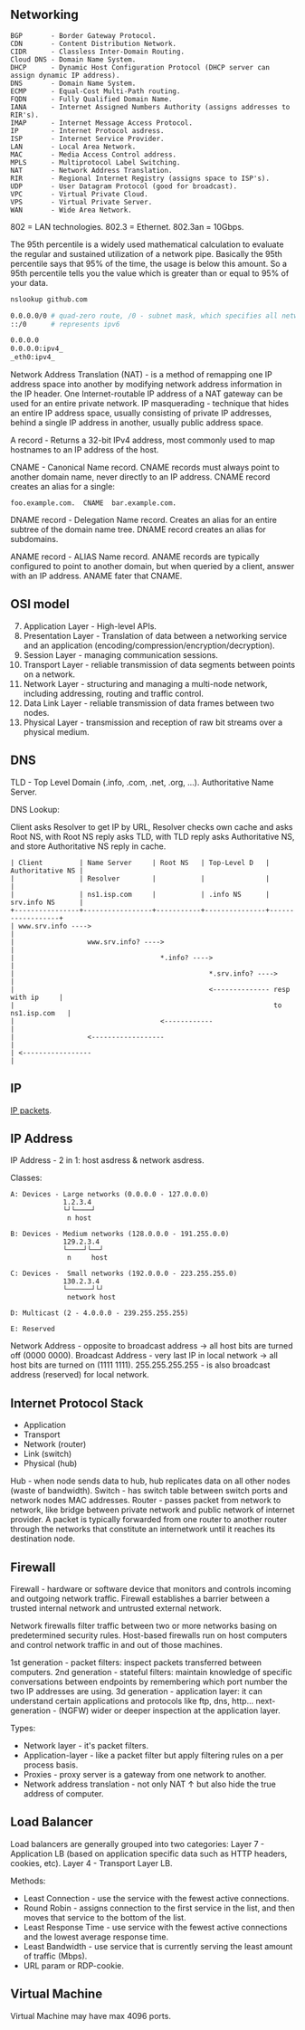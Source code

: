 Networking
-

````
BGP       - Border Gateway Protocol.
CDN       - Content Distribution Network.
CIDR      - Classless Inter-Domain Routing.
Cloud DNS - Domain Name System.
DHCP      - Dynamic Host Configuration Protocol (DHCP server can assign dynamic IP address).
DNS       - Domain Name System.
ECMP      - Equal-Cost Multi-Path routing.
FQDN      - Fully Qualified Domain Name.
IANA      - Internet Assigned Numbers Authority (assigns addresses to RIR's).
IMAP      - Internet Message Access Protocol.
IP        - Internet Protocol asdress.
ISP       - Internet Service Provider.
LAN       - Local Area Network.
MAC       - Media Access Control address.
MPLS      - Multiprotocol Label Switching.
NAT       - Network Address Translation.
RIR       - Regional Internet Registry (assigns space to ISP's).
UDP       - User Datagram Protocol (good for broadcast).
VPC       - Virtual Private Cloud.
VPS       - Virtual Private Server.
WAN       - Wide Area Network.
````

802     = LAN technologies.
802.3   = Ethernet.
802.3an = 10Gbps.

The 95th percentile is a widely used mathematical calculation
to evaluate the regular and sustained utilization of a network pipe.
Basically the 95th percentile says that 95% of the time, the usage is below this amount.
So a 95th percentile tells you the value which is greater than or equal to 95% of your data.

````sh
nslookup github.com

0.0.0.0/0 # quad-zero route, /0 - subnet mask, which specifies all networks
::/0      # represents ipv6

0.0.0.0
0.0.0.0:ipv4_
_eth0:ipv4_
````

Network Address Translation (NAT) - is a method of remapping one IP address space into another
by modifying network address information in the IP header.
One Internet-routable IP address of a NAT gateway can be used for an entire private network.
IP masquerading - technique that hides an entire IP address space,
usually consisting of private IP addresses,
behind a single IP address in another, usually public address space.

A record - Returns a 32-bit IPv4 address,
most commonly used to map hostnames to an IP address of the host.

CNAME - Canonical Name record.
CNAME records must always point to another domain name,
never directly to an IP address.
CNAME record creates an alias for a single:
````
foo.example.com.  CNAME  bar.example.com.
````

DNAME record - Delegation Name record.
Creates an alias for an entire subtree of the domain name tree.
DNAME record creates an alias for subdomains.

ANAME record - ALIAS Name record.
ANAME records are typically configured to point to another domain,
but when queried by a client, answer with an IP address.
ANAME fater that CNAME.

## OSI model

7. Application Layer - High-level APIs.
6. Presentation Layer - Translation of data between a networking service and an application
   (encoding/compression/encryption/decryption).
5. Session Layer - managing communication sessions.
4. Transport Layer -  reliable transmission of data segments between points on a network.
3. Network Layer - structuring and managing a multi-node network,
   including addressing, routing and traffic control.
2. Data Link Layer - reliable transmission of data frames between two nodes.
1. Physical Layer - transmission and reception of raw bit streams over a physical medium.

## DNS

TLD - Top Level Domain (.info, .com, .net, .org, ...).
Authoritative Name Server.

DNS Lookup:

Client asks Resolver to get IP by URL,
Resolver checks own cache and asks Root NS,
with Root NS reply asks TLD,
with TLD reply asks Authoritative NS,
and store Authoritative NS reply in cache.

````
| Client         | Name Server     | Root NS   | Top-Level D   | Authoritative NS |
|                | Resolver        |           |               |                  |
|                | ns1.isp.com     |           | .info NS      | srv.info NS      |
+----------------+-----------------+-----------+---------------+------------------+
| www.srv.info ---->                                                              |
|                  www.srv.info? ---->                                            |
|                                    *.info? ---->                                |
|                                                *.srv.info? ---->                |
|                                                <-------------- resp with ip     |
|                                                                to ns1.isp.com   |
|                                    <------------                                |
|                  <------------------                                            |
| <-----------------                                                              |
````

## IP

[IP packets](https://monosnap.com/file/o9SgeRZA2bfEuszfKiiSICSeyRtEcH).

## IP Address

IP Address - 2 in 1: host asdress & network asdress.

Classes:
````
A: Devices - Large networks (0.0.0.0 - 127.0.0.0)
             1.2.3.4
             └┘└────┘
              n host

B: Devices - Medium networks (128.0.0.0 - 191.255.0.0)
             129.2.3.4
             └────┘└──┘
              n     host

C: Devices -  Small networks (192.0.0.0 - 223.255.255.0)
             130.2.3.4
             └──────┘└┘
              network host

D: Multicast (2 - 4.0.0.0 - 239.255.255.255)

E: Reserved
````

Network Address - opposite to broadcast address ->  all host bits are turned off (0000 0000).
Broadcast Address - very last IP in local network -> all host bits are turned on (1111 1111).
                    255.255.255.255 - is also broadcast address (reserved) for local network.

## Internet Protocol Stack

* Application
* Transport
* Network (router)
* Link (switch)
* Physical (hub)

Hub    - when node sends data to hub, hub replicates data on all other nodes (waste of bandwidth).
Switch - has switch table between switch ports and network nodes MAC addresses.
Router - passes packet from network to network, like bridge between private network and
         public network of internet provider.
         A packet is typically forwarded from one router to another router through the networks
         that constitute an internetwork until it reaches its destination node.

## Firewall

Firewall - hardware or software device that monitors and controls
incoming and outgoing network traffic.
Firewall establishes a barrier between a trusted internal network and untrusted external network.

Network firewalls filter traffic between two or more networks basing on predetermined security rules.
Host-based firewalls run on host computers and control network traffic in and out of those machines.

1st generation  - packet filters: inspect packets transferred between computers.
2nd generation  - stateful filters: maintain knowledge of specific conversations between endpoints
                  by remembering which port number the two IP addresses are using.
3d  generation  - application layer: it can understand certain applications and protocols
                  like ftp, dns, http...
next-generation - (NGFW) wider or deeper inspection at the application layer.

Types:
* Network layer - it's packet filters.
* Application-layer - like a packet filter but apply filtering rules on a per process basis.
* Proxies - proxy server is a gateway from one network to another.
* Network address translation - not only NAT ↑ but also hide the true address of computer.

## Load Balancer

Load balancers are generally grouped into two categories:
Layer 7 - Application LB
          (based on application specific data such as HTTP headers, cookies, etc).
Layer 4 - Transport Layer LB.

Methods:
* Least Connection - use the service with the fewest active connections.
* Round Robin - assigns connection to the first service in the list,
and then moves that service to the bottom of the list.
* Least Response Time - use service with the fewest active connections
and the lowest average response time.
* Least Bandwidth - use service that is currently serving the least amount of traffic (Mbps).
* URL param or RDP-cookie.

## Virtual Machine

Virtual Machine may have max 4096 ports.

